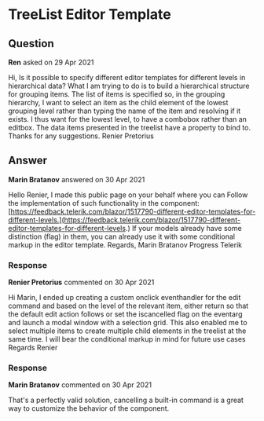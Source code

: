 # TreeList Editor Template

## Question

**Ren** asked on 29 Apr 2021

Hi, Is it possible to specify different editor templates for different levels in hierarchical data? What I am trying to do is to build a hierarchical structure for grouping items. The list of items is specified so, in the grouping hierarchy, I want to select an item as the child element of the lowest grouping level rather than typing the name of the item and resolving if it exists. I thus want for the lowest level, to have a combobox rather than an editbox. The data items presented in the treelist have a property to bind to. Thanks for any suggestions. Renier Pretorius

## Answer

**Marin Bratanov** answered on 30 Apr 2021

Hello Renier, I made this public page on your behalf where you can Follow the implementation of such functionality in the component: [https://feedback.telerik.com/blazor/1517790-different-editor-templates-for-different-levels.](https://feedback.telerik.com/blazor/1517790-different-editor-templates-for-different-levels.) If your models already have some distinction (flag) in them, you can already use it with some conditional markup in the editor template. Regards, Marin Bratanov Progress Telerik

### Response

**Renier Pretorius** commented on 30 Apr 2021

Hi Marin, I ended up creating a custom onclick eventhandler for the edit command and based on the level of the relevant item, either return so that the default edit action follows or set the iscancelled flag on the eventarg and launch a modal window with a selection grid. This also enabled me to select multiple items to create multiple child elements in the treelist at the same time. I will bear the conditional markup in mind for future use cases Regards Renier

### Response

**Marin Bratanov** commented on 30 Apr 2021

That's a perfectly valid solution, cancelling a built-in command is a great way to customize the behavior of the component.

